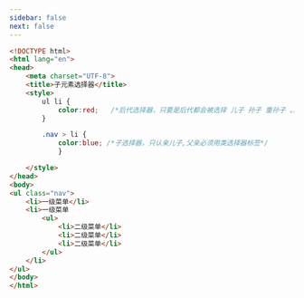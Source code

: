 ```yaml
---
sidebar: false
next: false
---
```

<BlogInfo/>






```html
<!DOCTYPE html>
<html lang="en">
<head>
    <meta charset="UTF-8">
    <title>子元素选择器</title>
    <style>
        ul li {
            color:red;   /*后代选择器，只要是后代都会被选择 儿子 孙子 重孙子 。。。。*/
        }

        .nav > li {
            color:blue; /*子选择器，只认亲儿子,父亲必须用类选择器标签*/
            }

    </style>
</head>
<body>
<ul class="nav">
    <li>一级菜单</li>
    <li>一级菜单
        <ul>
            <li>二级菜单</li>
            <li>二级菜单</li>
            <li>二级菜单</li>
        </ul>
    </li>
</ul>
</body>
</html>
```






<ActionBox />
        
<style>#top-box {margin-top:0.5rem!important;}</style>